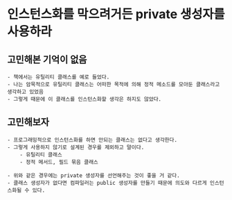 # 인스턴스화를 막으려거든 private 생성자를 사용하라

## 고민해본 기억이 없음
    - 책에서는 유틸리티 클래스를 예로 들었다.
    - 나는 암묵적으로 유틸리티 클래스는 어떠한 목적에 의해 정적 메소드를 모아둔 클래스라고 생각하고 있었음
    - 그렇게 때문에 이 클래스를 인스턴스화할 생각은 하지도 않았다.

## 고민해보자
    - 프로그래밍적으로 인스턴스화를 하면 안되는 클래스는 없다고 생각한다.
    - 그렇게 사용하지 않기로 설계된 경우를 제외하고 말이다.
        - 유틸리티 클래스
        - 정적 메서드, 필드 묶음 클래스

    - 위와 같은 경우에는 private 생성자를 선언해주는 것이 좋을 거 같다.
    - 클래스 생성자가 없다면 컴파일러는 public 생성자를 만들기 때문에 의도와 다르게 인스턴스화될 수 있다.